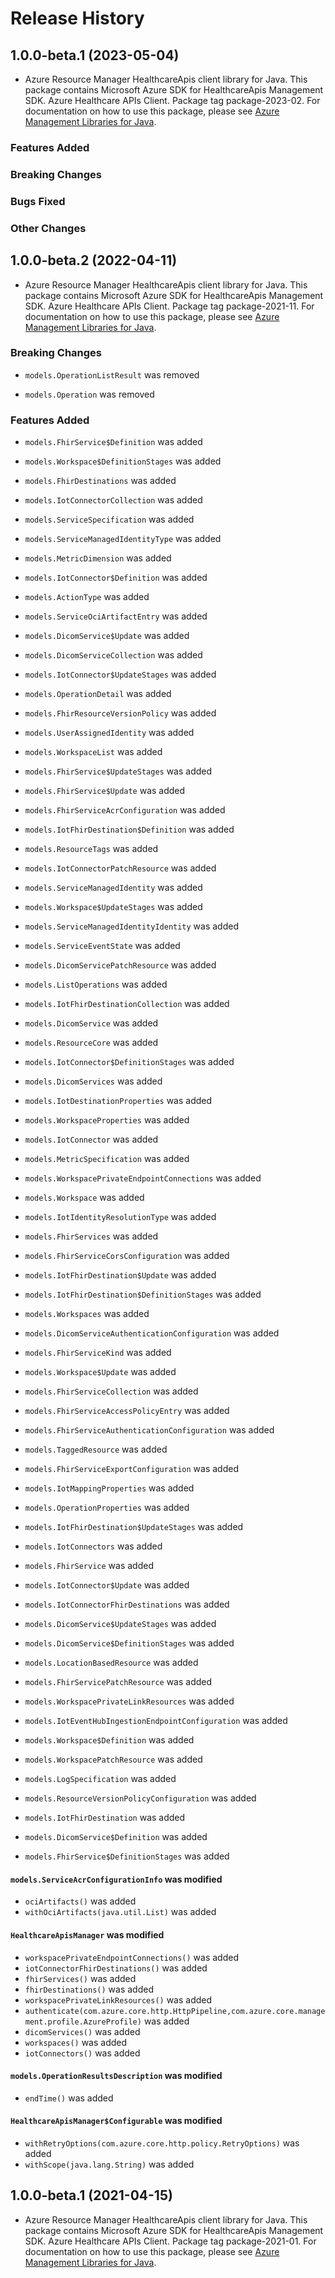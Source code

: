 # Release History

## 1.0.0-beta.1 (2023-05-04)

- Azure Resource Manager HealthcareApis client library for Java. This package contains Microsoft Azure SDK for HealthcareApis Management SDK. Azure Healthcare APIs Client. Package tag package-2023-02. For documentation on how to use this package, please see [Azure Management Libraries for Java](https://aka.ms/azsdk/java/mgmt).

### Features Added

### Breaking Changes

### Bugs Fixed

### Other Changes

## 1.0.0-beta.2 (2022-04-11)

- Azure Resource Manager HealthcareApis client library for Java. This package contains Microsoft Azure SDK for HealthcareApis Management SDK. Azure Healthcare APIs Client. Package tag package-2021-11. For documentation on how to use this package, please see [Azure Management Libraries for Java](https://aka.ms/azsdk/java/mgmt).

### Breaking Changes

* `models.OperationListResult` was removed

* `models.Operation` was removed

### Features Added

* `models.FhirService$Definition` was added

* `models.Workspace$DefinitionStages` was added

* `models.FhirDestinations` was added

* `models.IotConnectorCollection` was added

* `models.ServiceSpecification` was added

* `models.ServiceManagedIdentityType` was added

* `models.MetricDimension` was added

* `models.IotConnector$Definition` was added

* `models.ActionType` was added

* `models.ServiceOciArtifactEntry` was added

* `models.DicomService$Update` was added

* `models.DicomServiceCollection` was added

* `models.IotConnector$UpdateStages` was added

* `models.OperationDetail` was added

* `models.FhirResourceVersionPolicy` was added

* `models.UserAssignedIdentity` was added

* `models.WorkspaceList` was added

* `models.FhirService$UpdateStages` was added

* `models.FhirService$Update` was added

* `models.FhirServiceAcrConfiguration` was added

* `models.IotFhirDestination$Definition` was added

* `models.ResourceTags` was added

* `models.IotConnectorPatchResource` was added

* `models.ServiceManagedIdentity` was added

* `models.Workspace$UpdateStages` was added

* `models.ServiceManagedIdentityIdentity` was added

* `models.ServiceEventState` was added

* `models.DicomServicePatchResource` was added

* `models.ListOperations` was added

* `models.IotFhirDestinationCollection` was added

* `models.DicomService` was added

* `models.ResourceCore` was added

* `models.IotConnector$DefinitionStages` was added

* `models.DicomServices` was added

* `models.IotDestinationProperties` was added

* `models.WorkspaceProperties` was added

* `models.IotConnector` was added

* `models.MetricSpecification` was added

* `models.WorkspacePrivateEndpointConnections` was added

* `models.Workspace` was added

* `models.IotIdentityResolutionType` was added

* `models.FhirServices` was added

* `models.FhirServiceCorsConfiguration` was added

* `models.IotFhirDestination$Update` was added

* `models.IotFhirDestination$DefinitionStages` was added

* `models.Workspaces` was added

* `models.DicomServiceAuthenticationConfiguration` was added

* `models.FhirServiceKind` was added

* `models.Workspace$Update` was added

* `models.FhirServiceCollection` was added

* `models.FhirServiceAccessPolicyEntry` was added

* `models.FhirServiceAuthenticationConfiguration` was added

* `models.TaggedResource` was added

* `models.FhirServiceExportConfiguration` was added

* `models.IotMappingProperties` was added

* `models.OperationProperties` was added

* `models.IotFhirDestination$UpdateStages` was added

* `models.IotConnectors` was added

* `models.FhirService` was added

* `models.IotConnector$Update` was added

* `models.IotConnectorFhirDestinations` was added

* `models.DicomService$UpdateStages` was added

* `models.DicomService$DefinitionStages` was added

* `models.LocationBasedResource` was added

* `models.FhirServicePatchResource` was added

* `models.WorkspacePrivateLinkResources` was added

* `models.IotEventHubIngestionEndpointConfiguration` was added

* `models.Workspace$Definition` was added

* `models.WorkspacePatchResource` was added

* `models.LogSpecification` was added

* `models.ResourceVersionPolicyConfiguration` was added

* `models.IotFhirDestination` was added

* `models.DicomService$Definition` was added

* `models.FhirService$DefinitionStages` was added

#### `models.ServiceAcrConfigurationInfo` was modified

* `ociArtifacts()` was added
* `withOciArtifacts(java.util.List)` was added

#### `HealthcareApisManager` was modified

* `workspacePrivateEndpointConnections()` was added
* `iotConnectorFhirDestinations()` was added
* `fhirServices()` was added
* `fhirDestinations()` was added
* `workspacePrivateLinkResources()` was added
* `authenticate(com.azure.core.http.HttpPipeline,com.azure.core.management.profile.AzureProfile)` was added
* `dicomServices()` was added
* `workspaces()` was added
* `iotConnectors()` was added

#### `models.OperationResultsDescription` was modified

* `endTime()` was added

#### `HealthcareApisManager$Configurable` was modified

* `withRetryOptions(com.azure.core.http.policy.RetryOptions)` was added
* `withScope(java.lang.String)` was added

## 1.0.0-beta.1 (2021-04-15)

- Azure Resource Manager HealthcareApis client library for Java. This package contains Microsoft Azure SDK for HealthcareApis Management SDK. Azure Healthcare APIs Client. Package tag package-2021-01. For documentation on how to use this package, please see [Azure Management Libraries for Java](https://aka.ms/azsdk/java/mgmt).
